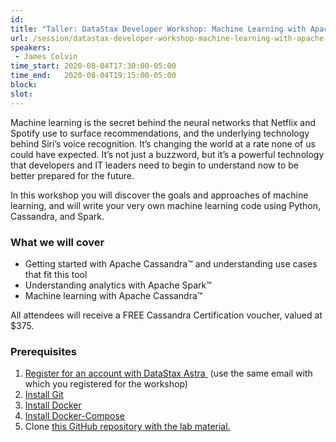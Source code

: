 ```yaml
---
id: 
title: "Taller: DataStax Developer Workshop: Machine Learning with Apache Spark & Cassandra"
url: /session/datastax-developer-workshop-machine-learning-with-apache-spark-cassandra/
speakers:
 - James Colvin
time_start: 2020-08-04T17:30:00-05:00
time_end:   2020-08-04T19:15:00-05:00
block: 
slot: 
---
```


Machine learning is the secret behind the neural networks that Netflix and Spotify use to surface recommendations, and the underlying technology behind Siri’s voice recognition. It’s changing the world at a rate none of us could have expected. It’s not just a buzzword, but it’s a powerful technology that developers and IT leaders need to begin to understand now to be better prepared for the future.

In this workshop you will discover the goals and approaches of machine learning, and will write your very own machine learning code using Python, Cassandra, and Spark.
<h3>What we will cover</h3>
<ul>
 	<li>Getting started with Apache Cassandra™ and understanding use cases that fit this tool</li>
 	<li>Understanding analytics with Apache Spark™</li>
 	<li>Machine learning with Apache Cassandra™</li>
</ul>
All attendees will receive a FREE Cassandra Certification voucher, valued at $375.
<h3>Prerequisites</h3>
<ol>
 	<li><a href="http://astra.datastax.com">Register for an account with DataStax Astra </a> (use the same email with which you registered for the workshop)</li>
 	<li><a href="https://git-scm.com/book/en/v2/Getting-Started-Installing-Git">Install Git</a></li>
 	<li><a href="https://www.docker.com/products/docker-desktop">Install Docker</a></li>
 	<li><a href="https://docs.docker.com/compose/install/">Install Docker-Compose</a></li>
 	<li>Clone <a href="https://github.com/jamesc127/machine-learning-workshop-astra-online">this GitHub repository with the lab material.</a></li>
</ol>